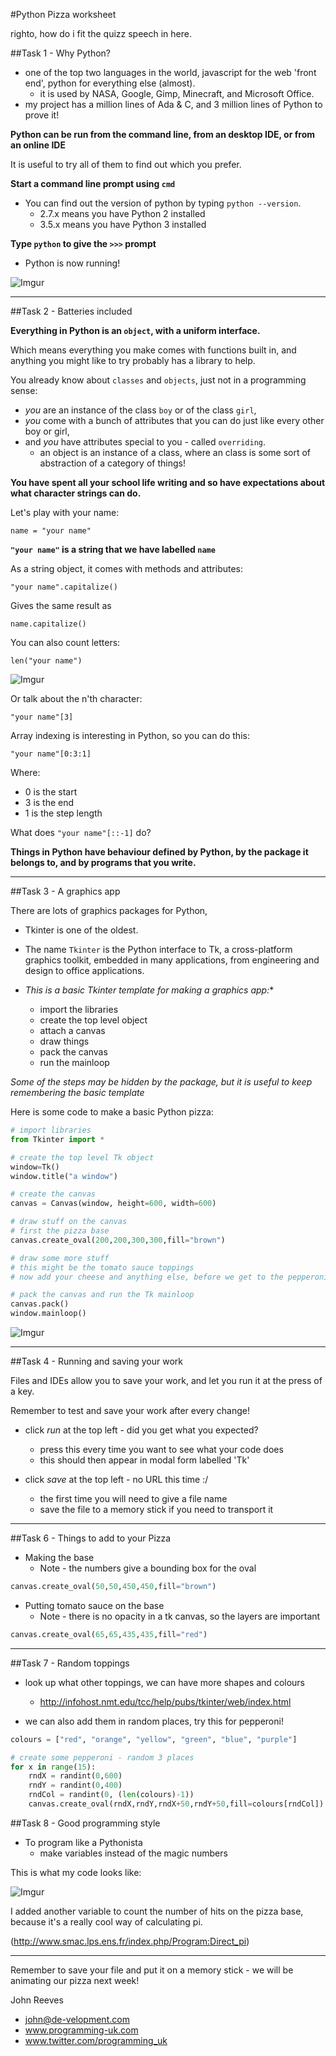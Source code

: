#Python Pizza worksheet

righto, how do i fit the quizz speech in here.

##Task 1 - Why Python?

* one of the top two languages in the world, javascript for the web 'front end', python for everything else (almost). 
  * it is used by NASA, Google, Gimp, Minecraft, and Microsoft Office. 
* my project has a million lines of Ada & C, and 3 million lines of Python to prove it!

**Python can be run from the command line, from an desktop IDE, or from an online IDE** 

It is useful to try all of them to find out which you prefer.

**Start a command line prompt using ```cmd```**

* You can find out the version of python by typing ```python --version```.
  * 2.7.x means you have Python 2 installed
  * 3.5.x means you have Python 3 installed

**Type ```python``` to give the ```>>>``` prompt**

* Python is now running!

![Imgur](http://i.imgur.com/Pjii5Qo.png)

***

##Task 2 - Batteries included

**Everything in Python is an ```object```, with a uniform interface.**

Which means everything you make comes with functions built in, and anything you might like to try probably has a library to help.

You already know about ```classes``` and ```objects```, just not in a programming sense: 
* *you* are an instance of the class `boy` or of the class `girl`, 
* *you* come with a bunch of attributes that you can do just like every other boy or girl, 
* and *you* have attributes special to you - called ```overriding```.
  * an object is an instance of a class, where an class is some sort of abstraction of a category of things!

**You have spent all your school life writing and so have expectations about what character strings can do.**

Let's play with your name:

```
name = "your name"
```

**```"your name"``` is a string that we have labelled ```name```**

As a string object, it comes with methods and attributes:
```
"your name".capitalize()
```

Gives the same result as 
```
name.capitalize()
```

You can also count letters:

```
len("your name")
```

![Imgur](http://i.imgur.com/NKvo0HG.png)

Or talk about the n'th character:

```"your name"[3]```

Array indexing is interesting in Python, so you can do this:

```"your name"[0:3:1]```

Where:
* 0 is the start
* 3 is the end
* 1 is the step length

What does ```"your name"[::-1]``` do?


**Things in Python have behaviour defined by Python, by the package it belongs to, and by programs that you write.**

***

##Task 3 - A graphics app

There are lots of graphics packages for Python, 
* Tkinter is one of the oldest. 
* The name ```Tkinter``` is the Python interface to Tk, a cross-platform graphics toolkit, embedded in many applications, from engineering and design to office applications.

* *This is a basic Tkinter template for making a graphics app:**
  * import the libraries
  * create the top level object
  * attach a canvas
  * draw things
  * pack the canvas
  * run the mainloop

*Some of the steps may be hidden by the package, but it is useful to keep remembering the basic template*

Here is some code to make a basic Python pizza:

```python
# import libraries
from Tkinter import * 

# create the top level Tk object
window=Tk()
window.title("a window")

# create the canvas
canvas = Canvas(window, height=600, width=600)

# draw stuff on the canvas
# first the pizza base
canvas.create_oval(200,200,300,300,fill="brown")

# draw some more stuff
# this might be the tomato sauce toppings
# now add your cheese and anything else, before we get to the pepperoni

# pack the canvas and run the Tk mainloop
canvas.pack()
window.mainloop()
```

![Imgur](http://i.imgur.com/Zmr8WLb.png)

***

##Task 4 - Running and saving your work

Files and IDEs allow you to save your work, and let you run it at the press of a key.

Remember to test and save your work after every change!

* click *run* at the top left - did you get what you expected?
  * press this every time you want to see what your code does 
  * this should then appear in modal form labelled 'Tk'

* click *save* at the top left - no URL this time :/
  * the first time you will need to give a file name
  * save the file to a memory stick if you need to transport it

***

##Task 6 - Things to add to your Pizza

* Making the base
  * Note - the numbers give a bounding box for the oval

```python
canvas.create_oval(50,50,450,450,fill="brown")
```
  
* Putting tomato sauce on the base
  * Note - there is no opacity in a tk canvas, so the layers are important

```python
canvas.create_oval(65,65,435,435,fill="red")
```

***

##Task 7 - Random toppings

* look up what other toppings, we can have more shapes and colours
  * http://infohost.nmt.edu/tcc/help/pubs/tkinter/web/index.html

* we can also add them in random places, try this for pepperoni!

```python
colours = ["red", "orange", "yellow", "green", "blue", "purple"]

# create some pepperoni - random 3 places
for x in range(15):
    rndX = randint(0,600)
    rndY = randint(0,400)
    rndCol = randint(0, (len(colours)-1))
    canvas.create_oval(rndX,rndY,rndX+50,rndY+50,fill=colours[rndCol])

```

##Task 8 - Good programming style

* To program like a Pythonista
  * make variables instead of the magic numbers

This is what my code looks like:

![Imgur](http://i.imgur.com/H2i5eBA.png)


I added another variable to count the number of hits on the pizza base, because it's a really cool way of calculating pi.

(http://www.smac.lps.ens.fr/index.php/Program:Direct_pi)

***

Remember to save your file and put it on a memory stick - we will be animating our pizza next week!


 
John Reeves

* john@de-velopment.com
* www.programming-uk.com
* www.twitter.com/programming_uk
